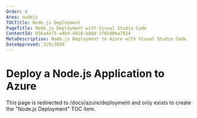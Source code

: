 ```yaml
---
Order: 4
Area: nodejs
TOCTitle: Node.js Deployment
PageTitle: Node.js Deployment with Visual Studio Code
ContentId: 856a4a73-a4b4-4418-b88d-1f65d0ba7824
MetaDescription: Node.js Deployment to Azure with Visual Studio Code
DateApproved: 3/9/2020
---
```

# Deploy a Node.js Application to Azure

This page is redirected to /docs/azure/deployment and only exists to create the "Node.js Deployment" TOC item.